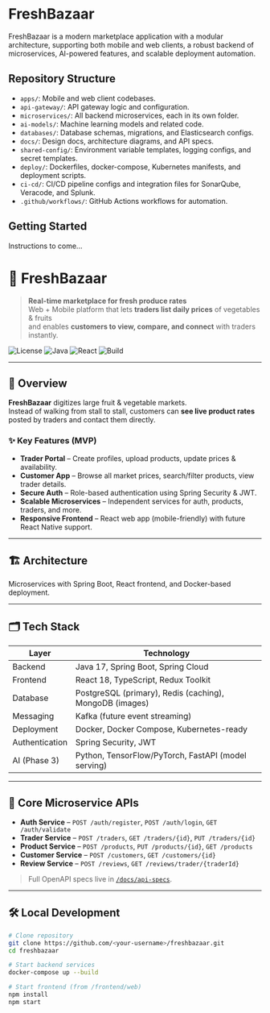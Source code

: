 # FreshBazaar

FreshBazaar is a modern marketplace application with a modular architecture, supporting both mobile and web clients, a robust backend of microservices, AI-powered features, and scalable deployment automation.

## Repository Structure

- `apps/`: Mobile and web client codebases.
- `api-gateway/`: API gateway logic and configuration.
- `microservices/`: All backend microservices, each in its own folder.
- `ai-models/`: Machine learning models and related code.
- `databases/`: Database schemas, migrations, and Elasticsearch configs.
- `docs/`: Design docs, architecture diagrams, and API specs.
- `shared-config/`: Environment variable templates, logging configs, and secret templates.
- `deploy/`: Dockerfiles, docker-compose, Kubernetes manifests, and deployment scripts.
- `ci-cd/`: CI/CD pipeline configs and integration files for SonarQube, Veracode, and Splunk.
- `.github/workflows/`: GitHub Actions workflows for automation.

## Getting Started

Instructions to come...

# 🥬 FreshBazaar

> **Real-time marketplace for fresh produce rates**  
> Web + Mobile platform that lets **traders list daily prices** of vegetables & fruits  
> and enables **customers to view, compare, and connect** with traders instantly.

![License](https://img.shields.io/badge/license-MIT-blue.svg)
![Java](https://img.shields.io/badge/Java-17-green.svg)
![React](https://img.shields.io/badge/React-18-blue.svg)
![Build](https://github.com/<your-username>/freshbazaar/actions/workflows/ci.yml/badge.svg)

---

## 🚀 Overview
**FreshBazaar** digitizes large fruit & vegetable markets.  
Instead of walking from stall to stall, customers can **see live product rates** posted by traders and contact them directly.

### ✨ Key Features (MVP)
- **Trader Portal** – Create profiles, upload products, update prices & availability.
- **Customer App** – Browse all market prices, search/filter products, view trader details.
- **Secure Auth** – Role-based authentication using Spring Security & JWT.
- **Scalable Microservices** – Independent services for auth, products, traders, and more.
- **Responsive Frontend** – React web app (mobile-friendly) with future React Native support.

---

## 🏗️ Architecture

Microservices with Spring Boot, React frontend, and Docker-based deployment.


---------------------

## 🗂 Tech Stack
| Layer            | Technology                                   |
|------------------|----------------------------------------------|
| Backend          | Java 17, Spring Boot, Spring Cloud           |
| Frontend         | React 18, TypeScript, Redux Toolkit          |
| Database         | PostgreSQL (primary), Redis (caching), MongoDB (images)       |
| Messaging        | Kafka (future event streaming)               |
| Deployment       | Docker, Docker Compose, Kubernetes-ready     |
| Authentication   | Spring Security, JWT                         |
| AI (Phase 3)     | Python, TensorFlow/PyTorch, FastAPI (model serving) |

---

## 📡 Core Microservice APIs
- **Auth Service** – `POST /auth/register`, `POST /auth/login`, `GET /auth/validate`
- **Trader Service** – `POST /traders`, `GET /traders/{id}`, `PUT /traders/{id}`
- **Product Service** – `POST /products`, `PUT /products/{id}`, `GET /products`
- **Customer Service** – `POST /customers`, `GET /customers/{id}`
- **Review Service** – `POST /reviews`, `GET /reviews/trader/{traderId}`

> Full OpenAPI specs live in [`/docs/api-specs`](docs/api-specs).

---

## 🛠️ Local Development

```bash
# Clone repository
git clone https://github.com/<your-username>/freshbazaar.git
cd freshbazaar

# Start backend services
docker-compose up --build

# Start frontend (from /frontend/web)
npm install
npm start

